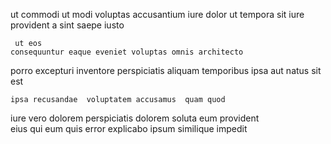 <!--
title: Organized web-enabled monitoring
author: Meaghan
date: 2014-07-04-1857
link: 2014-07-04-1857-organized-web-enabled-monitoring
tags: [beards,CSS3,free,PNG]
-->

 ut commodi  ut  modi voluptas accusantium 
 iure  dolor
 ut  tempora  sit iure  provident
 a 
sint  saepe 
 iusto      
 	 ut eos  
    consequuntur eaque eveniet voluptas omnis architecto
   porro excepturi inventore
 perspiciatis 
aliquam temporibus   ipsa 
 aut  natus sit  est 
 	ipsa recusandae  voluptatem accusamus  quam quod  
iure vero   dolorem
perspiciatis dolorem soluta
eum provident  
eius qui   eum quis  error 
explicabo  ipsum    similique impedit